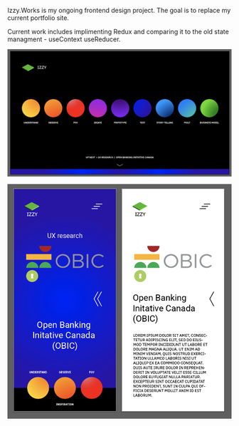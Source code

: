 Izzy.Works is my ongoing frontend design project. The goal is to replace my current portfolio site.

Current work includes implimenting Redux and comparing it to the old state managment - useContext useReducer.

![landing page](https://github.com/IzzyWorks/izzy_works_react/blob/main/src/components/images/git/Landing.png)

![mobile page](https://github.com/IzzyWorks/izzy_works_react/blob/main/src/components/images/git/Mobile.png)
